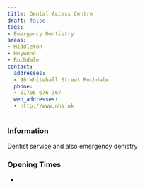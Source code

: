 ```yaml
---
title: Dental Access Centre
draft: false
tags:
- Emergency Dentistry
areas:
- Middleton
- Heywood
- Rochdale
contact:
  addresses:
  - 90 Whitehall Street Rochdale
  phone:
  - 01706 676 367
  web_addresses:
  - http://www.nhs.uk
---
```


### Information
Dentist service and also emergency denistry

### Opening Times
* 
